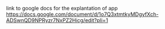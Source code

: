 link to google docs for the explantation of app
https://docs.google.com/document/d/1o7Q3xtmtkyMDgyfXch-ADSwnQD9NPRyzr7NxPZ2Hicg/edit?pli=1
